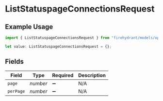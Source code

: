 # ListStatuspageConnectionsRequest

## Example Usage

```typescript
import { ListStatuspageConnectionsRequest } from "firehydrant/models/operations";

let value: ListStatuspageConnectionsRequest = {};
```

## Fields

| Field              | Type               | Required           | Description        |
| ------------------ | ------------------ | ------------------ | ------------------ |
| `page`             | *number*           | :heavy_minus_sign: | N/A                |
| `perPage`          | *number*           | :heavy_minus_sign: | N/A                |